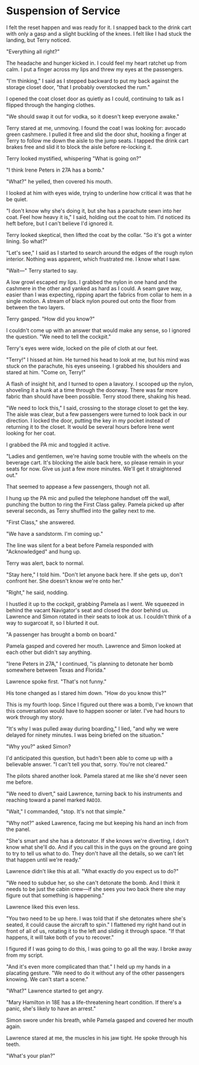 # Suspension of Service

I felt the reset happen and was ready for it.
I snapped back to the drink cart with only a gasp and a slight buckling of the knees.
I felt like I had stuck the landing, but Terry noticed.

"Everything all right?"

The headache and hunger kicked in.
I could feel my heart ratchet up from calm.
I put a finger across my lips and threw my eyes at the passengers.

"I'm thinking," I said as I stepped backward to put my back against the storage closet door, "that I probably overstocked the rum."

I opened the coat closet door as quietly as I could, continuing to talk as I flipped through the hanging clothes.

"We should swap it out for vodka, so it doesn't keep everyone awake."

Terry stared at me, unmoving.
I found the coat I was looking for: avocado green cashmere.
I pulled it free and slid the door shut, hooking a finger at Terry to follow me down the aisle to the jump seats.
I tapped the drink cart brakes free and slid it to block the aisle before re-locking it.

Terry looked mystified, whispering "What is going on?"

"I think Irene Peters in 27A has a bomb."

"What?" he yelled, then covered his mouth.

I looked at him with eyes wide, trying to underline how critical it was that he be quiet.

"I don't know why she's doing it, but she has a parachute sewn into her coat.
Feel how heavy it is," I said, holding out the coat to him.
I'd noticed its heft before, but I can't believe I'd ignored it.

Terry looked skeptical, then lifted the coat by the collar.
"So it's got a winter lining.
So what?"

"Let's see," I said as I started to search around the edges of the rough nylon interior.
Nothing was apparent, which frustrated me.
I know what I saw.

"Wait—" Terry started to say.

A low growl escaped my lips.
I grabbed the nylon in one hand and the cashmere in the other and yanked as hard as I could.
A seam gave way, easier than I was expecting, ripping apart the fabrics from collar to hem in a single motion.
A stream of black nylon poured out onto the floor from between the two layers.

Terry gasped.
"How did you know?"

I couldn't come up with an answer that would make any sense, so I ignored the question.
"We need to tell the cockpit."

Terry's eyes were wide, locked on the pile of cloth at our feet.

"Terry!" I hissed at him.
He turned his head to look at me, but his mind was stuck on the parachute, his eyes unseeing.
I grabbed his shoulders and stared at him.
"Come on, Terry!"

A flash of insight hit, and I turned to open a lavatory.
I scooped up the nylon, shoveling it a hunk at a time through the doorway.
There was far more fabric than should have been possible.
Terry stood there, shaking his head.

"We need to lock this," I said, crossing to the storage closet to get the key.
The aisle was clear, but a few passengers were turned to look back in our direction.
I locked the door, putting the key in my pocket instead of returning it to the closet.
It would be several hours before Irene went looking for her coat.

I grabbed the PA mic and toggled it active.

"Ladies and gentlemen, we're having some trouble with the wheels on the beverage cart.
It's blocking the aisle back here, so please remain in your seats for now.
Give us just a few more minutes.
We'll get it straightened out."

That seemed to appease a few passengers, though not all.

I hung up the PA mic and pulled the telephone handset off the wall, punching the button to ring the First Class galley.
Pamela picked up after several seconds, as Terry shuffled into the galley next to me.

"First Class," she answered.

"We have a sandstorm.
I'm coming up."

The line was silent for a beat before Pamela responded with "Acknowledged" and hung up.

Terry was alert, back to normal.

"Stay here," I told him.
"Don't let anyone back here.
If she gets up, don't confront her.
She doesn't know we're onto her."

"Right," he said, nodding.

I hustled it up to the cockpit, grabbing Pamela as I went.
We squeezed in behind the vacant Navigator's seat and closed the door behind us.
Lawrence and Simon rotated in their seats to look at us.
I couldn't think of a way to sugarcoat it, so I blurted it out.

"A passenger has brought a bomb on board."

Pamela gasped and covered her mouth.
Lawrence and Simon looked at each other but didn't say anything.

"Irene Peters in 27A," I continued, "is planning to detonate her bomb somewhere between Texas and Florida."

Lawrence spoke first.
"That's not funny."

His tone changed as I stared him down.
"How do you know this?"

This is my fourth loop.
Since I figured out there was a bomb, I've known that this conversation would have to happen sooner or later.
I've had hours to work through my story.

"It's why I was pulled away during boarding," I lied, "and why we were delayed for ninety minutes.
I was being briefed on the situation."

"Why you?" asked Simon?

I'd anticipated this question, but hadn't been able to come up with a believable answer.
"I can't tell you that, sorry.
You're not cleared."

The pilots shared another look.
Pamela stared at me like she'd never seen me before.

"We need to divert," said Lawrence, turning back to his instruments and reaching toward a panel marked `RADIO`.

"Wait," I commanded, "stop.
It's not that simple."

"Why not?" asked Lawrence, facing me but keeping his hand an inch from the panel.

"She's smart and she has a detonator.
If she knows we're diverting, I don't know what she'll do.
And if you call this in the guys on the ground are going to try to tell us what to do.
They don't have all the details, so we can't let that happen until we're ready."

Lawrence didn't like this at all.
"What exactly do you expect us to do?"

"We need to subdue her, so she can't detonate the bomb.
And I think it needs to be just the cabin crew—if she sees you two back there she may figure out that something is happening."

Lawrence liked this even less.

"You two need to be up here.
I was told that if she detonates where she's seated, it could cause the aircraft to spin."
I flattened my right hand out in front of all of us, rotating it to the left and sliding it through space.
"If that happens, it will take both of you to recover."

I figured if I was going to do this, I was going to go all the way.
I broke away from my script.

"And it's even more complicated than that."
I held up my hands in a placating gesture.
"We need to do it without any of the other passengers knowing.
We can't start a scene."

"What?" Lawrence started to get angry.

"Mary Hamilton in 18E has a life-threatening heart condition.
If there's a panic, she's likely to have an arrest."

Simon swore under his breath, while Pamela gasped and covered her mouth again.

Lawrence stared at me, the muscles in his jaw tight.
He spoke through his teeth.

"What's your plan?"
